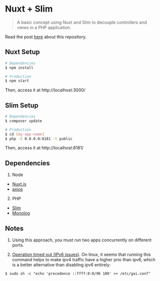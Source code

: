 # Nuxt + Slim

> A basic concept using Nuxt and Slim to decouple controllers and views in a PHP application.

Read the post [here](https://coderwall.com/p/gyxbca/decoupling-the-view-and-controller-in-your-php-application-introducing-nuxt) about this repository.

## Nuxt Setup

``` bash
# Dependencies
$ npm install

# Production
$ npm start
```

Then, access it at http://localhost:3000/

## Slim Setup

``` bash
# Dependencies
$ composer update

# Production
$ cd [my-app-name]
$ php -S 0.0.0.0:8181 -t public
```

Then, access it at http://localhost:8181/

## Dependencies

1. Node

* [Nuxt.js](https://nuxtjs.org/)
* [axios](https://github.com/mzabriskie/axios)

2. PHP

* [Slim](https://www.slimframework.com/docs/)
* [Monolog](https://github.com/Seldaek/monolog)

## Notes

1. Using this approach, you must run two apps concurrently on different ports.

2. [Operation timed out (IPv6 issues)](https://getcomposer.org/doc/articles/troubleshooting.md#operation-timed-out-ipv6-issues-). On linux, it seems that running this command helps to make ipv4 traffic have a higher prio than ipv6, which is a better alternative than disabling ipv6 entirely:

```
$ sudo sh -c "echo 'precedence ::ffff:0:0/96 100' >> /etc/gai.conf"
```
